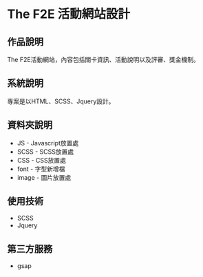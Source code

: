 # The F2E 活動網站設計
## 作品說明
The F2E活動網站，內容包括關卡資訊、活動說明以及評審、獎金機制。

## 系統說明
專案是以HTML、SCSS、Jquery設計。

## 資料夾說明
* JS - Javascript放置處
* SCSS - SCSS放置處
* CSS - CSS放置處
* font - 字型新增檔
* image - 圖片放置處

## 使用技術
* SCSS
* Jquery

## 第三方服務
* gsap
